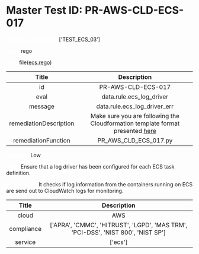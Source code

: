 



# Master Test ID: PR-AWS-CLD-ECS-017


***<font color="white">Master Snapshot Id:</font>*** ['TEST_ECS_03']

***<font color="white">type:</font>*** rego

***<font color="white">rule:</font>*** file([ecs.rego])  
  
  
  
  

|Title|Description|
| :---: | :---: |
|id|PR-AWS-CLD-ECS-017|
|eval|data.rule.ecs_log_driver|
|message|data.rule.ecs_log_driver_err|
|remediationDescription|Make sure you are following the Cloudformation template format presented <a href='https://boto3.amazonaws.com/v1/documentation/api/latest/reference/services/ecs.html#ECS.Client.describe_task_definition' target='_blank'>here</a>|
|remediationFunction|PR_AWS_CLD_ECS_017.py|


***<font color="white">Severity:</font>*** Low

***<font color="white">Title:</font>*** Ensure that a log driver has been configured for each ECS task definition.

***<font color="white">Description:</font>*** It checks if log information from the containers running on ECS are send out to CloudWatch logs for monitoring.  
  
  

|Title|Description|
| :---: | :---: |
|cloud|AWS|
|compliance|['APRA', 'CMMC', 'HITRUST', 'LGPD', 'MAS TRM', 'PCI-DSS', 'NIST 800', 'NIST SP']|
|service|['ecs']|



[ecs.rego]: https://github.com/prancer-io/prancer-compliance-test/tree/master/aws/cloud/ecs.rego

